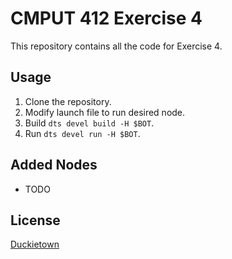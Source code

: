 # CMPUT 412 Exercise 4
This repository contains all the code for Exercise 4.

## Usage
1. Clone the repository.
2. Modify launch file to run desired node.
3. Build `dts devel build -H $BOT`.
4. Run `dts devel run -H $BOT`.

## Added Nodes
* TODO

## License
[Duckietown](https://www.duckietown.org/about/sw-license)
